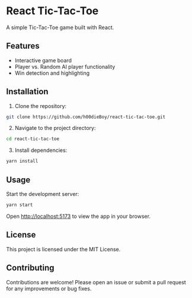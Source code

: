 # React Tic-Tac-Toe

A simple Tic-Tac-Toe game built with React.

## Features

- Interactive game board
- Player vs. Random AI player functionality
- Win detection and highlighting

## Installation

1. Clone the repository:

  ```bash
  git clone https://github.com/h00dieBoy/react-tic-tac-toe.git
  ```

2. Navigate to the project directory:

  ```bash
  cd react-tic-tac-toe
  ```

3. Install dependencies:

  ```bash
  yarn install
  ```

## Usage

Start the development server:

```bash
yarn start
```

Open [http://localhost:5173](http://localhost:5173) to view the app in your browser.

## License

This project is licensed under the MIT License.
## Contributing

Contributions are welcome! Please open an issue or submit a pull request for any improvements or bug fixes.